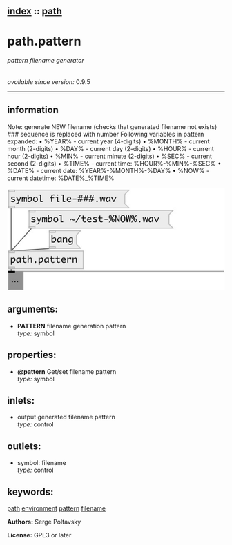 [index](index.html) :: [path](category_path.html)
---

# path.pattern

###### pattern filename generator

*available since version:* 0.9.5

---


## information
Note: generate NEW filename (checks that generated filename not exists) ### sequence is replaced with number Following variables in pattern expanded: • %YEAR% - current year (4-digits) • %MONTH% - current month (2-digits) • %DAY% - current day (2-digits) • %HOUR% - current hour (2-digits) • %MIN% - current minute (2-digits) • %SEC% - current second (2-digits) • %TIME% - current time: %HOUR%-%MIN%-%SEC% • %DATE% - current date: %YEAR%-%MONTH%-%DAY% • %NOW% - current datetime: %DATE%_%TIME%


[![example](../examples/img/path.pattern.jpg)](../examples/pd/path.pattern.pd)



## arguments:

* **PATTERN**
filename generation pattern<br>
_type:_ symbol<br>





## properties:

* **@pattern** 
Get/set filename pattern<br>
_type:_ symbol<br>



## inlets:

* output generated filename pattern<br>
_type:_ control



## outlets:

* symbol: filename<br>
_type:_ control



## keywords:

[path](keywords/path.html)
[environment](keywords/environment.html)
[pattern](keywords/pattern.html)
[filename](keywords/filename.html)






**Authors:** Serge Poltavsky




**License:** GPL3 or later





